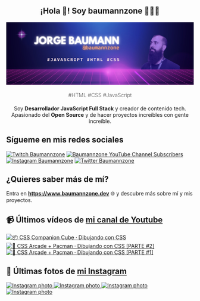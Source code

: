 <p align="center">
   <h2 align="center">¡Hola 👋! Soy baumannzone 👨🏻‍💻</h2>
   <img align="center" src="img/header.png" />
   <h4 align="center" style="font-weight: 300; color: #555;">#HTML #CSS #JavaScript</h4>
</p>

<p align="center" style="margin-bottom: 20px">Soy <strong>Desarrollador JavaScript Full Stack</strong> y creador de contenido tech.
<br/>
Apasionado del <strong>Open Source</strong> y de hacer proyectos increíbles con gente increíble.
</p>

## Sígueme en mis redes sociales

[![Twitch Baumannzone](https://img.shields.io/twitch/status/baumannzone?style=social)](https://twitch.tv/baumannzone)
[![Baumannzone YouTube Channel Subscribers](https://img.shields.io/youtube/channel/subscribers/UCTTj5ztXnGeDRPFVsBp7VMA?style=social)](https://youtube.com/rambitojs)
[![Instagram Baumannzone](https://img.shields.io/badge/Baumannzone--_.svg?label=Instagram&style=social&logo=instagram)](https://instagram.com/baumannzone)
[![Twitter Baumannzone](https://img.shields.io/twitter/follow/Baumannzone?label=Twitter&style=social)](https://twitter.com/baumannzone)

## ¿Quieres saber más de mí?

Entra en **https://www.baumannzone.dev** 🌐 y descubre más sobre mí y mis proyectos.

## 📹 Últimos vídeos de [mi canal de Youtube](https://youtube.com/rambitojs?sub_confirmation=1)


<a href='https://youtu.be/W6xwoSJahA0' target='_blank'>
  <img width='30%' src='https://img.youtube.com/vi/W6xwoSJahA0/mqdefault.jpg' alt='📦 CSS Companion Cube · Dibujando con CSS' />
</a>
<a href='https://youtu.be/9C3NXVXewH8' target='_blank'>
  <img width='30%' src='https://img.youtube.com/vi/9C3NXVXewH8/mqdefault.jpg' alt='👾 CSS Arcade + Pacman · Dibujando con CSS [PARTE #2]' />
</a>
<a href='https://youtu.be/2ahqLdgkSxA' target='_blank'>
  <img width='30%' src='https://img.youtube.com/vi/2ahqLdgkSxA/mqdefault.jpg' alt='👾 CSS Arcade + Pacman · Dibujando con CSS [PARTE #1]' />
</a>

## 📸 Últimas fotos de [mi Instagram](https://instagram.com/baumannzone)


<a href='https://instagram.com/p/CpyNOwarnok' target='_blank'>
  <img width='20%' src='https://scontent-hel3-1.cdninstagram.com/v/t51.2885-15/335763997_5887597057976558_508799587780031974_n.jpg?stp=dst-jpg_e15_fr_s1080x1080&efg=eyJybWQiOiJpZ19hbmRyb2lkX21vYmlsZV9uZXR3b3JrX3N0YWNrX21uc19yb2xsb3V0OnJvbGxvdXQifQ&_nc_ht=scontent-hel3-1.cdninstagram.com&_nc_cat=102&_nc_ohc=3DSgrg4bKFEAX-z8xQc&edm=APU89FABAAAA&ccb=7-5&ig_cache_key=MzA1ODU2NTI4NTYwMjU1NjQ1Mg%3D%3D.2-ccb7-5&oh=00_AfDC9Bd_swcxOc7v1PgDruPH6rlj3PAMIhfmP5YxPPVLfQ&oe=6424D1BD&_nc_sid=86f79a' alt='Instagram photo' />
</a>
<a href='https://instagram.com/p/CpxS2xyPU9_' target='_blank'>
  <img width='20%' src='https://scontent-hel3-1.cdninstagram.com/v/t39.30808-6/335880849_651634293395690_3244828756504975467_n.png?stp=dst-jpg_e15_fr_s1080x1080&efg=eyJybWQiOiJpZ19hbmRyb2lkX21vYmlsZV9uZXR3b3JrX3N0YWNrX21uc19yb2xsb3V0OnJvbGxvdXQifQ&_nc_ht=scontent-hel3-1.cdninstagram.com&_nc_cat=102&_nc_ohc=VRO6ali8YoMAX-J2hKT&edm=APU89FAAAAAA&ccb=7-5&ig_cache_key=MzA1ODMwODU0MTQ4NDcxNTYzMw%3D%3D.2-ccb7-5&oh=00_AfC9YarT6ggyNTrDDivzwGrYMTsznIXF6799Ol60rlyfug&oe=6425FC12&_nc_sid=86f79a' alt='Instagram photo' />
</a>
<a href='https://instagram.com/p/CpXsJwAjUCV' target='_blank'>
  <img width='20%' src='https://scontent-hel3-1.cdninstagram.com/v/t51.2885-15/334200430_580461007346694_7484248812472256463_n.jpg?stp=dst-jpg_e15&efg=eyJybWQiOiJpZ19hbmRyb2lkX21vYmlsZV9uZXR3b3JrX3N0YWNrX21uc19yb2xsb3V0OnJvbGxvdXQifQ&_nc_ht=scontent-hel3-1.cdninstagram.com&_nc_cat=106&_nc_ohc=dHNqB8CvfIgAX-ZFk_x&edm=APU89FABAAAA&ccb=7-5&oh=00_AfBSIJ6qxAiVfSWiTe8dJUDtsWQr3AlUq43Ist9xk3F7cA&oe=6421C6E9&_nc_sid=86f79a' alt='Instagram photo' />
</a>
<a href='https://instagram.com/p/CpN-WyooMDu' target='_blank'>
  <img width='20%' src='https://scontent-hel3-1.cdninstagram.com/v/t51.2885-15/334275762_215487674379499_6016218974446575961_n.jpg?stp=dst-jpg_e15_fr_s1080x1080&efg=eyJybWQiOiJpZ19hbmRyb2lkX21vYmlsZV9uZXR3b3JrX3N0YWNrX21uc19yb2xsb3V0OnJvbGxvdXQifQ&_nc_ht=scontent-hel3-1.cdninstagram.com&_nc_cat=107&_nc_ohc=6usjyh8iQFIAX-F3Sej&edm=APU89FABAAAA&ccb=7-5&ig_cache_key=MzA0ODM2Njc2Nzg4MDU4NTQ1NA%3D%3D.2-ccb7-5&oh=00_AfBu02DddFoxaCwncNtSsEnaCKLBJCMhC7JmlPpUM4gj3Q&oe=6424F8F1&_nc_sid=86f79a' alt='Instagram photo' />
</a>
